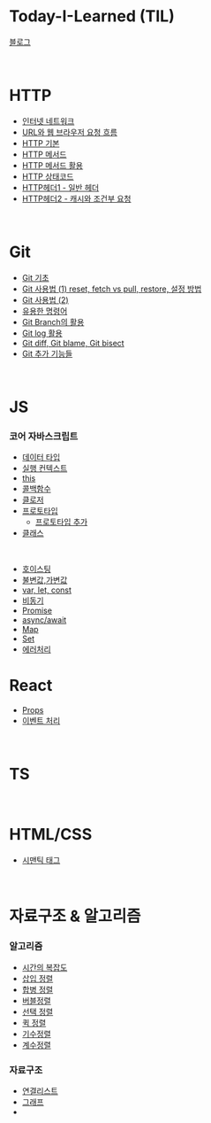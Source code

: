 # Today-I-Learned (TIL)

[블로그](https://yho7955.tistory.com/)

<br/>

# HTTP

- [인터넷 네트워크](https://github.com/YuHyeonWook/TIL/blob/main/HTTP/1.%20%EC%9D%B8%ED%84%B0%EB%84%B7%20%EB%84%A4%ED%8A%B8%EC%9B%8C%ED%81%AC/%EC%9D%B8%ED%84%B0%EB%84%A4%20%EB%84%A4%ED%8A%B8%EC%9B%8C%ED%81%AC.md)
- [URL와 웹 브라우저 요청 흐름]()
- [HTTP 기본]()
- [HTTP 메서드]()
- [HTTP 메서드 활용]()
- [HTTP 상태코드]()
- [HTTP헤더1 - 일반 헤더]()
- [HTTP헤더2 - 캐시와 조건부 요청]()

<br>

# Git

- [Git 기초](https://github.com/YuHyeonWook/TIL/blob/main/Git/Git%20%EA%B8%B0%EC%B4%88.md)
- [Git 사용법 (1) reset, fetch vs pull, restore, 설정 방법](<https://github.com/YuHyeonWook/TIL/blob/main/Git/Git%20%EC%82%AC%EC%9A%A9%EB%B2%95%20(1).md>)
- [Git 사용법 (2)](<https://github.com/YuHyeonWook/TIL/blob/main/Git/Git%20%EC%82%AC%EC%9A%A9%EB%B2%95%20(2).md>)
- [유용한 명령어](https://github.com/YuHyeonWook/TIL/blob/main/Git/%EC%9C%A0%EC%9A%A9%ED%95%9C%20%EB%AA%85%EB%A0%B9%EC%96%B4.md)
- [Git Branch의 활용](https://github.com/YuHyeonWook/TIL/blob/main/Git/Git%20Branch%EC%9D%98%20%ED%99%9C%EC%9A%A9.md)
- [Git log 활용](https://github.com/YuHyeonWook/TIL/blob/main/Git/Git%20log%ED%99%9C%EC%9A%A9.md)
- [Git diff, Git blame, Git bisect](https://github.com/YuHyeonWook/TIL/blob/main/Git/Git%20diff%2C%20Git%20blame%2C%20Git%20bisect.md)
- [Git 추가 기능들](https://github.com/YuHyeonWook/TIL/blob/main/Git/Git%20%EC%B6%94%EA%B0%80%20%EA%B8%B0%EB%8A%A5%EB%93%A4.md)

<br>

# JS

### 코어 자바스크립트

- [데이터 타입](https://github.com/YuHyeonWook/TIL/blob/main/%EC%BD%94%EC%96%B4%20JavaScript/%EB%8D%B0%EC%9D%B4%ED%84%B0%20%ED%83%80%EC%9E%85.md)
- [실행 컨텍스트](https://github.com/YuHyeonWook/TIL/blob/main/%EC%BD%94%EC%96%B4%20JavaScript/%EC%8B%A4%ED%96%89%20%EC%BB%A8%ED%85%8D%EC%8A%A4%ED%8A%B8.md)
- [this](https://github.com/YuHyeonWook/TIL/blob/main/%EC%BD%94%EC%96%B4%20JavaScript/this.md)
- [콜백함수](https://github.com/YuHyeonWook/TIL/blob/main/%EC%BD%94%EC%96%B4%20JavaScript/%EC%BD%9C%EB%B0%B1%ED%95%A8%EC%88%98.md)
- [클로저](https://github.com/YuHyeonWook/TIL/blob/main/%EC%BD%94%EC%96%B4%20JavaScript/%ED%81%B4%EB%A1%9C%EC%A0%80.md)
- [프로토타입](https://github.com/YuHyeonWook/TIL/blob/main/%EC%BD%94%EC%96%B4%20JavaScript/%ED%94%84%EB%A1%9C%ED%86%A0%ED%83%80%EC%9E%85.md)
  - [프로토타입 추가](https://github.com/YuHyeonWook/TIL/blob/main/%EC%BD%94%EC%96%B4%20JavaScript/%ED%94%84%EB%A1%9C%ED%86%A0%ED%83%80%EC%9E%85%20%EC%B6%94%EA%B0%80.md)
- [클래스](https://github.com/YuHyeonWook/TIL/blob/main/%EC%BD%94%EC%96%B4%20JavaScript/%ED%81%B4%EB%9E%98%EC%8A%A4.md)

<br>

- [호이스팅](https://github.com/YuHyeonWook/TIL/blob/main/JavaScript/%ED%98%B8%EC%9D%B4%EC%8A%A4%ED%8C%85.md)
- [불변값,가변값](https://github.com/YuHyeonWook/TIL/blob/main/JavaScript/%EB%B6%88%EB%B3%80%EA%B0%92%2C%EA%B0%80%EB%B3%80%EA%B0%92.md)
- [var, let, const](https://github.com/YuHyeonWook/TIL/blob/main/JavaScript/var%2C%20let%2C%20const.md)
- [비동기]()
- [Promise]()
- [async/await]()
- [Map](https://github.com/YuHyeonWook/TIL/blob/main/JavaScript/Map.md)
- [Set](https://github.com/YuHyeonWook/TIL/blob/main/JavaScript/Set.md)
- [에러처리](https://github.com/YuHyeonWook/TIL/blob/main/JavaScript/%EC%97%90%EB%9F%AC%EC%B2%98%EB%A6%AC.md)
  <br>

# React

- [Props](https://github.com/YuHyeonWook/TIL/blob/main/React/Props.md)
- [이벤트 처리](https://github.com/YuHyeonWook/TIL/blob/main/React/%EC%9D%B4%EB%B2%A4%ED%8A%B8%EC%B2%98%EB%A6%AC.md)

<br>

# TS

<br>

# HTML/CSS

- [시맨틱 태그](https://github.com/YuHyeonWook/TIL/blob/main/HMTL,CSS/%EC%8B%9C%EB%A7%A8%ED%8B%B1%20%ED%83%9C%EA%B7%B8.md)

<br>

# 자료구조 & 알고리즘

### 알고리즘

- [시간의 복잡도](https://github.com/YuHyeonWook/TIL/blob/main/%EC%9E%90%EB%A3%8C%EA%B5%AC%EC%A1%B0/%EC%8B%9C%EA%B0%84%EC%9D%98%20%EB%B3%B5%EC%9E%A1%EB%8F%84.md)
- [삽입 정렬](https://github.com/YuHyeonWook/TIL/blob/main/%EC%9E%90%EB%A3%8C%EA%B5%AC%EC%A1%B0/%EC%82%BD%EC%9E%85%EC%A0%95%EB%A0%AC.md)
- [합병 정렬](https://github.com/YuHyeonWook/TIL/blob/main/%EC%9E%90%EB%A3%8C%EA%B5%AC%EC%A1%B0/%ED%95%A9%EB%B3%91%EC%A0%95%EB%A0%AC.md)
- [버블정렬](https://github.com/YuHyeonWook/TIL/blob/main/%EC%9E%90%EB%A3%8C%EA%B5%AC%EC%A1%B0/%EB%B2%84%EB%B8%94%EC%A0%95%EB%A0%AC.md)
- [선택 정렬](https://github.com/YuHyeonWook/TIL/blob/main/%EC%9E%90%EB%A3%8C%EA%B5%AC%EC%A1%B0/%EC%84%A0%ED%83%9D%EC%A0%95%EB%A0%AC.md)
- [퀵 정렬](https://github.com/YuHyeonWook/TIL/blob/main/%EC%9E%90%EB%A3%8C%EA%B5%AC%EC%A1%B0/%ED%80%B5%20%EC%A0%95%EB%A0%AC.md)
- [기수정렬](https://github.com/YuHyeonWook/TIL/blob/main/%EC%9E%90%EB%A3%8C%EA%B5%AC%EC%A1%B0%26%EC%95%8C%EA%B3%A0%EB%A6%AC%EC%A6%98/%EA%B8%B0%EC%88%98%EC%A0%95%EB%A0%AC.md)
- [계수정렬](https://github.com/YuHyeonWook/TIL/blob/main/%EC%9E%90%EB%A3%8C%EA%B5%AC%EC%A1%B0%26%EC%95%8C%EA%B3%A0%EB%A6%AC%EC%A6%98/%EA%B3%84%EC%88%98%EC%A0%95%EB%A0%AC.md)

### 자료구조

- [연결리스트](https://github.com/YuHyeonWook/TIL/blob/main/%EC%9E%90%EB%A3%8C%EA%B5%AC%EC%A1%B0&%EC%95%8C%EA%B3%A0%EB%A6%AC%EC%A6%98/%EC%97%B0%EA%B2%B0%EB%A6%AC%EC%8A%A4%ED%8A%B8.md)
- [그래프](https://github.com/YuHyeonWook/TIL/blob/main/%EC%9E%90%EB%A3%8C%EA%B5%AC%EC%A1%B0%26%EC%95%8C%EA%B3%A0%EB%A6%AC%EC%A6%98/%EA%B7%B8%EB%9E%98%ED%94%84.md)
- []()

